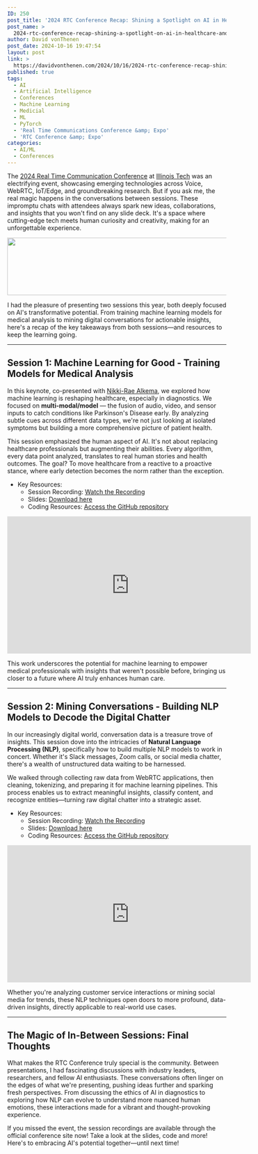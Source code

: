 ```yaml
---
ID: 250
post_title: '2024 RTC Conference Recap: Shining a Spotlight on AI in Healthcare and Voice AI Assistants'
post_name: >
  2024-rtc-conference-recap-shining-a-spotlight-on-ai-in-healthcare-and-voice-ai-assistants
author: David vonThenen
post_date: 2024-10-16 19:47:54
layout: post
link: >
  https://davidvonthenen.com/2024/10/16/2024-rtc-conference-recap-shining-a-spotlight-on-ai-in-healthcare-and-voice-ai-assistants/
published: true
tags:
  - AI
  - Artificial Intelligence
  - Conferences
  - Machine Learning
  - Medicial
  - ML
  - PyTorch
  - 'Real Time Communications Conference &amp; Expo'
  - 'RTC Conference &amp; Expo'
categories:
  - AI/ML
  - Conferences
---
```

The <a href="https://www.rtc-conference.com/2024/">2024 Real Time Communication Conference</a> at <a href="https://www.iit.edu/">Illinois Tech</a> was an electrifying event, showcasing emerging technologies across Voice, WebRTC, IoT/Edge, and groundbreaking research. But if you ask me, the real magic happens in the conversations between sessions. These impromptu chats with attendees always spark new ideas, collaborations, and insights that you won't find on any slide deck. It's a space where cutting-edge tech meets human curiosity and creativity, making for an unforgettable experience.

<img class="wp-image-329 aligncenter" src="https://davidvonthenen.com/wp-content/uploads/2025/05/rtc-conf-300x61.png" alt="" width="649" height="132" />

I had the pleasure of presenting two sessions this year, both deeply focused on AI's transformative potential. From training machine learning models for medical analysis to mining digital conversations for actionable insights, here's a recap of the key takeaways from both sessions—and resources to keep the learning going.

---
<h2><strong>Session 1: Machine Learning for Good - Training Models for Medical Analysis</strong></h2>
In this keynote, co-presented with <a href="https://www.linkedin.com/in/nikkidashrae/">Nikki-Rae Alkema</a>, we explored how machine learning is reshaping healthcare, especially in diagnostics. We focused on <strong>multi-modal/model</strong> — the fusion of audio, video, and sensor inputs to catch conditions like Parkinson's Disease early. By analyzing subtle cues across different data types, we're not just looking at isolated symptoms but building a more comprehensive picture of patient health.

This session emphasized the human aspect of AI. It's not about replacing healthcare professionals but augmenting their abilities. Every algorithm, every data point analyzed, translates to real human stories and health outcomes. The goal? To move healthcare from a reactive to a proactive stance, where early detection becomes the norm rather than the exception.
<ul>
 	<li>Key Resources:
<ul>
 	<li>Session Recording: <a href="https://bit.ly/4eCaD6h">Watch the Recording</a></li>
 	<li>Slides: <a href="https://bit.ly/4dNbq2W">Download here</a></li>
 	<li>Coding Resources: <a href="https://bit.ly/4h5M5V1">Access the GitHub repository</a></li>
</ul>
</li>
</ul>
<iframe title="YouTube video player" src="https://www.youtube.com/embed/YgeinCCUBCk?si=2P6wjxTjrgPmuc7V" width="560" height="315" frameborder="0" allowfullscreen="allowfullscreen"></iframe>

This work underscores the potential for machine learning to empower medical professionals with insights that weren't possible before, bringing us closer to a future where AI truly enhances human care.

---
<h2><strong>Session 2: Mining Conversations - Building NLP Models to Decode the Digital Chatter</strong></h2>
In our increasingly digital world, conversation data is a treasure trove of insights. This session dove into the intricacies of <strong>Natural Language Processing (NLP)</strong>, specifically how to build multiple NLP models to work in concert. Whether it's Slack messages, Zoom calls, or social media chatter, there's a wealth of unstructured data waiting to be harnessed.

We walked through collecting raw data from WebRTC applications, then cleaning, tokenizing, and preparing it for machine learning pipelines. This process enables us to extract meaningful insights, classify content, and recognize entities—turning raw digital chatter into a strategic asset.
<ul>
 	<li>Key Resources:
<ul>
 	<li>Session Recording: <a href="https://bit.ly/406K3Od">Watch the Recording</a></li>
 	<li>Slides: <a href="https://bit.ly/3zWm8X6">Download here</a></li>
 	<li>Coding Resources: <a href="https://bit.ly/480eojr">Access the GitHub repository</a></li>
</ul>
</li>
</ul>
<iframe title="YouTube video player" src="https://www.youtube.com/embed/0DHHS17mn_o?si=C5BX9YW6lmO84ySJ" width="560" height="315" frameborder="0" allowfullscreen="allowfullscreen"></iframe>

Whether you're analyzing customer service interactions or mining social media for trends, these NLP techniques open doors to more profound, data-driven insights, directly applicable to real-world use cases.

---
<h2><strong>The Magic of In-Between Sessions: Final Thoughts</strong></h2>
What makes the RTC Conference truly special is the community. Between presentations, I had fascinating discussions with industry leaders, researchers, and fellow AI enthusiasts. These conversations often linger on the edges of what we're presenting, pushing ideas further and sparking fresh perspectives. From discussing the ethics of AI in diagnostics to exploring how NLP can evolve to understand more nuanced human emotions, these interactions made for a vibrant and thought-provoking experience.

If you missed the event, the session recordings are available through the official conference site now! Take a look at the slides, code and more! Here's to embracing AI's potential together—until next time!